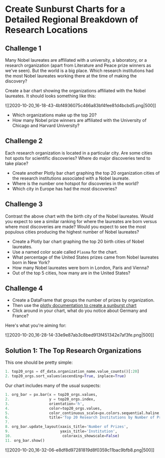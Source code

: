 # Create Sunburst Charts for a Detailed Regional Breakdown of Research Locations

## Challenge 1

Many Nobel laureates are affiliated with a university, a laboratory, or a research organization (apart from Literature and Peace prize winners as we've seen). But the world is a big place. Which research institutions had the most Nobel laureates working there at the time of making the discovery?

Create a bar chart showing the organizations affiliated with the Nobel laureates. It should looks something like this:

![[2020-10-20_16-18-43-4bf4936075c466a83bf4fee81d4bcbd5.png|500]]

- Which organizations make up the top 20?
- How many Nobel prize winners are affiliated with the University of Chicago and Harvard University?

## Challenge 2

Each research organization is located in a particular city. Are some cities hot spots for scientific discoveries? Where do major discoveries tend to take place?

- Create another Plotly bar chart graphing the top 20 organization cities of the research institutions associated with a Nobel laureate.
- Where is the number one hotspot for discoveries in the world?
- Which city in Europe has had the most discoveries?

## Challenge 3

Contrast the above chart with the birth city of the Nobel laureates. Would you expect to see a similar ranking for where the laureates are born versus where most discoveries are made? Would you expect to see the most populous cities producing the highest number of Nobel laureates? 

- Create a Plotly bar chart graphing the top 20 birth cities of Nobel laureates.
- Use a named color scale called `Plasma` for the chart.
- What percentage of the United States prizes came from Nobel laureates born in New York?
- How many Nobel laureates were born in London, Paris and Vienna?
- Out of the top 5 cities, how many are in the United States?

## Challenge 4

- Create a DataFrame that groups the number of prizes by organization.
- Then use the [plotly documentation to create a sunburst chart](https://plotly.com/python/sunburst-charts/)
- Click around in your chart, what do you notice about Germany and France?

Here's what you're aiming for:

![[2020-10-20_16-28-14-33e9e87ab3c8bed913f451342e7af3fe.png|500]]

## Solution 1: The Top Research Organizations

This one should be pretty simple:

```python
1. top20_orgs = df_data.organization_name.value_counts()[:20]
2. top20_orgs.sort_values(ascending=True, inplace=True)
```

Our chart includes many of the usual suspects:

```python
1. org_bar = px.bar(x = top20_orgs.values,
2.                  y = top20_orgs.index,
3.                  orientation='h',
4.                  color=top20_orgs.values,
5.                  color_continuous_scale=px.colors.sequential.haline,
6.                  title='Top 20 Research Institutions by Number of Prizes')
7.
8. org_bar.update_layout(xaxis_title='Number of Prizes', 
9.                       yaxis_title='Institution',
10.                       coloraxis_showscale=False)
11. org_bar.show()
```

![[2020-10-20_16-32-06-e8df8d97281819d8f0359c11bac9bfb8.png|500]]

